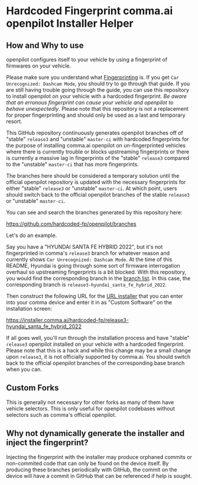 # Hardcoded Fingerprint comma.ai openpilot Installer Helper

## How and Why to use

openpilot configures itself to your vehicle by using a fingerprint of firmwares on your vehicle.

Please make sure you understand what [Fingerprinting](https://github.com/commaai/openpilot/wiki/Fingerprinting) is. If you get `Car Unrecognized: Dashcam Mode`, you should try to go through that guide. If you are still having trouble going through the guide, you can use this repository to install openpilot on your vehicle with a hardcoded fingerprint. _Be aware that an erronous fingerprint can cause your vehicle and openpilot to behave unexpectedly_. Please note that this repository is not a replacement for proper fingerprinting and should only be used as a last and temporary resort.

This GitHub repository continuously generates openpilot branches off of "stable" `release3` and "unstable" `master-ci` with hardcoded fingerprints for the purpose of installing comma.ai openpilot on un-fingerprinted vehicles where there is currently trouble or blocks upstreaming fingerprints or there is currently a massive lag in fingerprints of the  "stable" `release3` compared to the "unstable" `master-ci` that has more fingerprints.

The branches here should be considered a temporary solution until the official openpilot repository is updated with the necessary fingerprints for either "stable" `release3` or "unstable" `master-ci`. At which point, users should switch back to the official openpilot branches of the stable `release3` or "unstable" `master-ci`.

You can see and search the branches generated by this repository here:

https://github.com/hardcoded-fp/openpilot/branches

Let's do an example.

Say you have a "HYUNDAI SANTA FE HYBRID 2022", but it's not fingerprinted in comma's `release3` branch for whatever reason and currently shows `Car Unrecognized: Dashcam Mode`. At the time of this README, Hyundai is going through some sort of firmware interrogation overhaul so upstreaming fingerprints is a bit blocked. With this repository, you would find the corresponding branch in the [branch list](https://github.com/hardcoded-fp/openpilot/branches). In this case, the corresponding branch is `release3-hyundai_santa_fe_hybrid_2022`.

Then construct the following URL for the [URL installer](https://github.com/commaai/openpilot/wiki/Forks#url-installers-at-installation-screen) that you can enter into your comma device and enter it in as "Custom Software" on the installation screen:

https://installer.comma.ai/hardcoded-fp/release3-hyundai_santa_fe_hybrid_2022

If all goes well, you'll run through the installation process and have "stable" `release3` openpilot installed on your vehicle with a hardcoded fingerprint. Please note that this is a hack and while this change may be a small change upon `release3`, it is not officially supported by comma.ai. You should switch back to the official openpilot branches of the corresponding base branch when you can.

## Custom Forks

This is generally not necessary for other forks as many of them have vehicle selectors. This is only useful for openpilot codebases without selectors such as comma's official openpilot.

## Why not dynamically generate the installer and inject the fingerprint?

Injecting the fingerprint with the installer may produce orphaned commits or non-commited code that can only be found on the device itself. By producing these branches periodically with GitHub, the commit on the device will have a commit in GitHub that can be referenced if help is sought.
